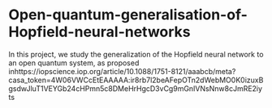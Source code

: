 # Open-quantum-generalisation-of-Hopfield-neural-networks
In this project, we study the generalization of the Hopfield neural network to an open quantum system, as proposed inhttps://iopscience.iop.org/article/10.1088/1751-8121/aaabcb/meta?casa_token=4W06VWCcEtEAAAAA:ir8rb7l2beAFepOTn2dWebMO0K0izuxBgsdwJluT1VEYGb24cHPmn5c8DMeHrHgcD3vCg9mGnIVNsNnw8cJmRE2iyts
